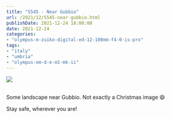 ```yaml
---
title: "5545 - Near Gubbio"
url: /2021/12/5545-near-gubbio.html
publishDate: 2021-12-24 18:00:00
date: 2021-12-24
categories:
- "olympus-m-zuiko-digital-ed-12-100mm-f4-0-is-pro"
tags:
- "italy"
- "umbria"
- "olympus-om-d-e-m1-mk-ii"
---
```

<div class="container">
<div class="center"><a target="_blank" href="https://d25zfm9zpd7gm5.cloudfront.net/1200x1200/2019/20190902_162906_lr.jpg"><img class="webfeedsFeaturedVisual" src="https://d25zfm9zpd7gm5.cloudfront.net/0600x0600/2019/20190902_162906_lr.jpg" /></a></div>
</div>
<br />

Some landscape near Gubbio. Not exactly a Christmas image :smile:

Stay safe, wherever you are!
